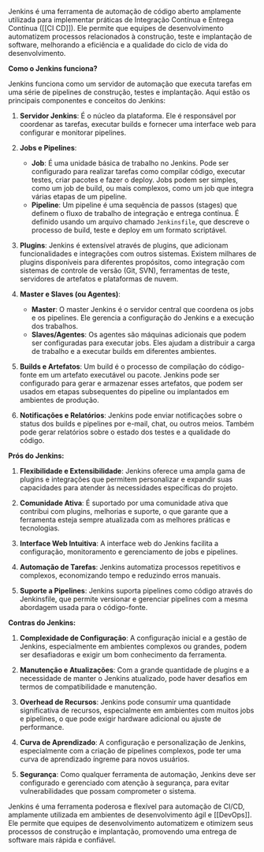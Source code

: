 Jenkins é uma ferramenta de automação de código aberto amplamente utilizada para implementar práticas de Integração Contínua e Entrega Contínua ([[CI CD]]). Ele permite que equipes de desenvolvimento automatizem processos relacionados à construção, teste e implantação de software, melhorando a eficiência e a qualidade do ciclo de vida do desenvolvimento.

**Como o Jenkins funciona?**

Jenkins funciona como um servidor de automação que executa tarefas em uma série de pipelines de construção, testes e implantação. Aqui estão os principais componentes e conceitos do Jenkins:

1. **Servidor Jenkins**: É o núcleo da plataforma. Ele é responsável por coordenar as tarefas, executar builds e fornecer uma interface web para configurar e monitorar pipelines.
    
2. **Jobs e Pipelines**:
    
    - **Job**: É uma unidade básica de trabalho no Jenkins. Pode ser configurado para realizar tarefas como compilar código, executar testes, criar pacotes e fazer o deploy. Jobs podem ser simples, como um job de build, ou mais complexos, como um job que integra várias etapas de um pipeline.
    - **Pipeline**: Um pipeline é uma sequência de passos (stages) que definem o fluxo de trabalho de integração e entrega contínua. É definido usando um arquivo chamado `Jenkinsfile`, que descreve o processo de build, teste e deploy em um formato scriptável.
3. **Plugins**: Jenkins é extensível através de plugins, que adicionam funcionalidades e integrações com outros sistemas. Existem milhares de plugins disponíveis para diferentes propósitos, como integração com sistemas de controle de versão (Git, SVN), ferramentas de teste, servidores de artefatos e plataformas de nuvem.
    
4. **Master e Slaves (ou Agentes)**:
    
    - **Master**: O master Jenkins é o servidor central que coordena os jobs e os pipelines. Ele gerencia a configuração do Jenkins e a execução dos trabalhos.
    - **Slaves/Agentes**: Os agentes são máquinas adicionais que podem ser configuradas para executar jobs. Eles ajudam a distribuir a carga de trabalho e a executar builds em diferentes ambientes.
5. **Builds e Artefatos**: Um build é o processo de compilação do código-fonte em um artefato executável ou pacote. Jenkins pode ser configurado para gerar e armazenar esses artefatos, que podem ser usados em etapas subsequentes do pipeline ou implantados em ambientes de produção.
    
6. **Notificações e Relatórios**: Jenkins pode enviar notificações sobre o status dos builds e pipelines por e-mail, chat, ou outros meios. Também pode gerar relatórios sobre o estado dos testes e a qualidade do código.
    

**Prós do Jenkins:**

1. **Flexibilidade e Extensibilidade**: Jenkins oferece uma ampla gama de plugins e integrações que permitem personalizar e expandir suas capacidades para atender às necessidades específicas do projeto.
    
2. **Comunidade Ativa**: É suportado por uma comunidade ativa que contribui com plugins, melhorias e suporte, o que garante que a ferramenta esteja sempre atualizada com as melhores práticas e tecnologias.
    
3. **Interface Web Intuitiva**: A interface web do Jenkins facilita a configuração, monitoramento e gerenciamento de jobs e pipelines.
    
4. **Automação de Tarefas**: Jenkins automatiza processos repetitivos e complexos, economizando tempo e reduzindo erros manuais.
    
5. **Suporte a Pipelines**: Jenkins suporta pipelines como código através do Jenkinsfile, que permite versionar e gerenciar pipelines com a mesma abordagem usada para o código-fonte.
    

**Contras do Jenkins:**

1. **Complexidade de Configuração**: A configuração inicial e a gestão de Jenkins, especialmente em ambientes complexos ou grandes, podem ser desafiadoras e exigir um bom conhecimento da ferramenta.
    
2. **Manutenção e Atualizações**: Com a grande quantidade de plugins e a necessidade de manter o Jenkins atualizado, pode haver desafios em termos de compatibilidade e manutenção.
    
3. **Overhead de Recursos**: Jenkins pode consumir uma quantidade significativa de recursos, especialmente em ambientes com muitos jobs e pipelines, o que pode exigir hardware adicional ou ajuste de performance.
    
4. **Curva de Aprendizado**: A configuração e personalização de Jenkins, especialmente com a criação de pipelines complexos, pode ter uma curva de aprendizado íngreme para novos usuários.
    
5. **Segurança**: Como qualquer ferramenta de automação, Jenkins deve ser configurado e gerenciado com atenção à segurança, para evitar vulnerabilidades que possam comprometer o sistema.
    

Jenkins é uma ferramenta poderosa e flexível para automação de CI/CD, amplamente utilizada em ambientes de desenvolvimento ágil e [[DevOps]]. Ele permite que equipes de desenvolvimento automatizem e otimizem seus processos de construção e implantação, promovendo uma entrega de software mais rápida e confiável.
